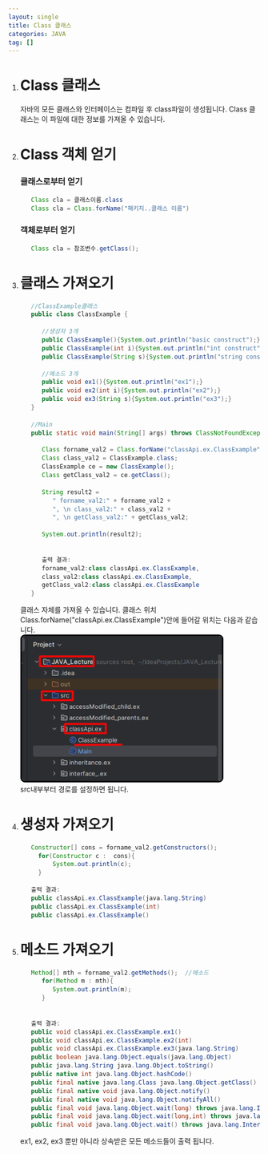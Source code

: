 ```yaml
---
layout: single
title: Class 클래스
categories: JAVA
tag: []
---
```


1. # Class 클래스
   자바의 모든 클래스와 인터페이스는 컴파일 후 class파일이 생성됩니다. Class 클래스는 이 파일에 대한 정보를 가져올 수 있습니다.   

1. # Class 객체 얻기   

   ### 클래스로부터 얻기   
   ```java
      Class cla = 클래스이름.class
      Class cla = Class.forName("패키지..클래스 이름")
   ```   

   ### 객체로부터 얻기   
   ```java
      Class cla = 참조변수.getClass();
   ```

1. # 클래스 가져오기
   ```java
      //ClassExample클래스
      public class ClassExample {

         //생성자 3개
         public ClassExample(){System.out.println("basic construct");}
         public ClassExample(int i){System.out.println("int construct");}
         public ClassExample(String s){System.out.println("string construct");}

         //메소드 3개
         public void ex1(){System.out.println("ex1");}
         public void ex2(int i){System.out.println("ex2");}
         public void ex3(String s){System.out.println("ex3");}
      }

      //Main
      public static void main(String[] args) throws ClassNotFoundException {

         Class forname_val2 = Class.forName("classApi.ex.ClassExample");
         Class class_val2 = ClassExample.class;
         ClassExample ce = new ClassExample();
         Class getClass_val2 = ce.getClass();

         String result2 =
            " forname_val2:" + forname_val2 +
            ", \n class_val2:" + class_val2 +
            ", \n getClass_val2:" + getClass_val2;

         System.out.println(result2);
         

         출력 결과:
         forname_val2:class classApi.ex.ClassExample, 
         class_val2:class classApi.ex.ClassExample, 
         getClass_val2:class classApi.ex.ClassExample
      }
   ```   
   클래스 자체를 가져올 수 있습니다.
   클래스 위치   
   Class.forName("classApi.ex.ClassExample")안에 들어갈 위치는 다음과 같습니다.   
    <img style="border: 3px solid black;border-radius:9px;width:400px;" src="../../imgs/java/class_directory.png">   
    src내부부터 경로를 설정하면 됩니다.   

1. # 생성자 가져오기
   ```java
      Constructor[] cons = forname_val2.getConstructors();
        for(Constructor c :  cons){
            System.out.println(c);
        }

      출력 결과:
      public classApi.ex.ClassExample(java.lang.String)
      public classApi.ex.ClassExample(int)
      public classApi.ex.ClassExample()   
   ```

1. # 메소드 가져오기
   ```java
      Method[] mth = forname_val2.getMethods();  //메소드
         for(Method m : mth){
            System.out.println(m);
         }   


      출력 결과:
      public void classApi.ex.ClassExample.ex1()
      public void classApi.ex.ClassExample.ex2(int)
      public void classApi.ex.ClassExample.ex3(java.lang.String)
      public boolean java.lang.Object.equals(java.lang.Object)
      public java.lang.String java.lang.Object.toString()
      public native int java.lang.Object.hashCode()
      public final native java.lang.Class java.lang.Object.getClass()
      public final native void java.lang.Object.notify()
      public final native void java.lang.Object.notifyAll()
      public final void java.lang.Object.wait(long) throws java.lang.InterruptedException
      public final void java.lang.Object.wait(long,int) throws java.lang.InterruptedException
      public final void java.lang.Object.wait() throws java.lang.InterruptedException
   ```   
   ex1, ex2, ex3 뿐만 아니라 상속받은 모든 메소드들이 출력 됩니다.   
